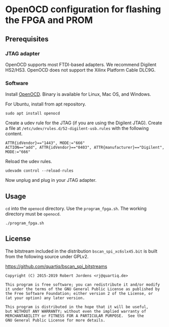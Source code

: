 # OpenOCD configuration for flashing the FPGA and PROM

## Prerequisites
### JTAG adapter
OpenOCD supports most FTDI-based adapters. We recommend Digilent HS2/HS3. OpenOCD does not support the Xilinx Platform Cable DLC9G.

### Software
Install [OpenOCD](http://openocd.org/). Binary is available for Linux, Mac OS, and Windows.

For Ubuntu, install from apt repository.

```
sudo apt install openocd
```

Create a udev rule for the JTAG (if you are using the Digilent JTAG). Create a file at `/etc/udev/rules.d/52-digilent-usb.rules` with the following content.

```
ATTR{idVendor}=="1443", MODE:="666"
ACTION=="add", ATTR{idVendor}=="0403", ATTR{manufacturer}=="Digilent", MODE:="666"
```

Reload the udev rules.

```
udevadm control --reload-rules
```

Now unplug and plug in your JTAG adapter.


## Usage

`cd` into the `openocd` directory. Use the `program_fpga.sh`. The working directory must be `openocd`.

```
./program_fpga.sh

```

## License
The bitstream included in the distribution `bscan_spi_xc6slx45.bit` is built from the following source under GPLv2.

https://github.com/quartiq/bscan_spi_bitstreams

```
Copyright (C) 2015-2019 Robert Jordens <rj@quartiq.de>

This program is free software; you can redistribute it and/or modify
it under the terms of the GNU General Public License as published by
the Free Software Foundation; either version 2 of the License, or
(at your option) any later version.

This program is distributed in the hope that it will be useful,
but WITHOUT ANY WARRANTY; without even the implied warranty of
MERCHANTABILITY or FITNESS FOR A PARTICULAR PURPOSE.  See the
GNU General Public License for more details.
```
